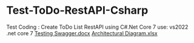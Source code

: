 # Test-ToDo-RestAPI-Csharp
Test Coding : Create ToDo List RestAPI using C#.Net Core 7
use: vs2022 .net core 7
[Testing Swagger.docx](https://github.com/rsngalam/Test-ToDo-RestAPI-Csharp/files/11006989/Testing.Swagger.docx)
[Architectural Diagram.xlsx](https://github.com/rsngalam/Test-ToDo-RestAPI-Csharp/files/11007033/Architectural.Diagram.xlsx)
